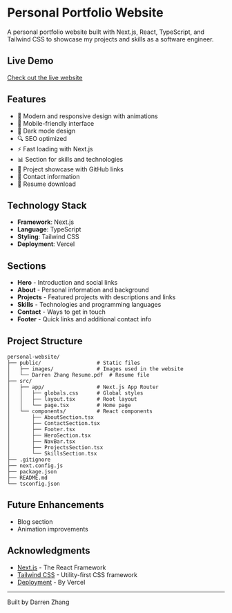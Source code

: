 # Personal Portfolio Website

A personal portfolio website built with Next.js, React, TypeScript, and Tailwind CSS to showcase my projects and skills as a software engineer.

## Live Demo

[Check out the live website](https://darrenzhang.dev/)

## Features

- 🎨 Modern and responsive design with animations
- 📱 Mobile-friendly interface
- 🌙 Dark mode design
- 🔍 SEO optimized
- ⚡ Fast loading with Next.js
- 📊 Section for skills and technologies
- 🚀 Project showcase with GitHub links
- 📝 Contact information
- 📄 Resume download

## Technology Stack

- **Framework**: Next.js
- **Language**: TypeScript
- **Styling**: Tailwind CSS
- **Deployment**: Vercel

## Sections

- **Hero** - Introduction and social links
- **About** - Personal information and background
- **Projects** - Featured projects with descriptions and links
- **Skills** - Technologies and programming languages
- **Contact** - Ways to get in touch
- **Footer** - Quick links and additional contact info

## Project Structure

```
personal-website/
├── public/                  # Static files
│   ├── images/              # Images used in the website
│   └── Darren Zhang Resume.pdf  # Resume file
├── src/
│   ├── app/                 # Next.js App Router
│   │   ├── globals.css      # Global styles
│   │   ├── layout.tsx       # Root layout
│   │   └── page.tsx         # Home page
│   └── components/          # React components
│       ├── AboutSection.tsx
│       ├── ContactSection.tsx
│       ├── Footer.tsx
│       ├── HeroSection.tsx
│       ├── NavBar.tsx
│       ├── ProjectsSection.tsx
│       └── SkillsSection.tsx
├── .gitignore
├── next.config.js
├── package.json
├── README.md
└── tsconfig.json
```

## Future Enhancements

- Blog section
- Animation improvements

## Acknowledgments

- [Next.js](https://nextjs.org/) - The React Framework
- [Tailwind CSS](https://tailwindcss.com/) - Utility-first CSS framework
- [Deployment](https://vercel.com/) - By Vercel

---

Built by Darren Zhang
